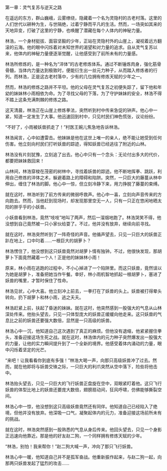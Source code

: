 第一章：灵气复苏与逆天之路

在遥远的东方，群山巍峨，云雾缭绕，隐藏着一个名为灵隐村的古老村落。这里的人们世代以耕种为生，与世隔绝，过着宁静而平凡的生活。然而，一场突如其来的天地异变，打破了这里的宁静，也唤醒了潜藏在每个人体内的神秘力量。

林浩，一个身材挺拔、面容坚毅的少年，正站在灵隐村外的山崖上，凝视着远方翻滚的云海。他的眼中闪烁着对未知世界的渴望和对力量的追求。自从灵气复苏以来，他体内的神秘力量便逐渐觉醒，让他感受到了前所未有的力量感。

林浩所修炼的，是一种名为“淬体”的古老修炼体系。通过不断锤炼肉身，强化筋骨骨髓，当体内力量达到极致时，便能衍生出一丝元力种子，从而踏入修炼者的行列。而林浩，正是这古老村落中，少有的几位拥有修炼天赋的少年之一。

然而，林浩的修炼之路并不平坦。他的父母在灵气复苏之初便失踪了，留下他和年幼的妹妹林小雨相依为命。为了寻找父母的下落，为了守护妹妹的安全，林浩不得不踏上这条充满荆棘的修炼之路。

这天清晨，林浩正在山崖上修炼拳法，突然听到村中传来急促的钟声。他心中一紧，知道一定发生了大事。他迅速回到村中，只见村民们神色慌张，议论纷纷。

“不好了，小雨被妖兽抓走了！”村医王婉儿焦急地告诉林浩。

林浩闻言，心中如遭雷击。他妹妹是他在这世上唯一的亲人，绝不能让她受到任何伤害。他立刻向村民们打听妖兽的踪迹，得知妖兽已经逃往了附近的山林。

林浩没有片刻犹豫，立刻追了出去。他心中只有一个念头：无论付出多大的代价，都要把妹妹救回来！

山林间，林浩穿梭在茂密的树林中，寻找着妖兽的踪迹。他不断地挥拳、跳跃，利用自己修炼的淬体之术，躲避着路上的障碍和陷阱。突然，一只巨大的藤蔓从林中伸出，缠住了林浩的脚。他心中一惊，但立刻冷静下来，用力挣脱了藤蔓的束缚。

就在这时，林浩听到了前方传来的微弱呼救声。他心中一喜，立刻向声音传来的方向跑去。然而，当他赶到现场时，却发现那里空无一人，只有一只正在悠闲地晒太阳的胖乎乎的小妖兽。

小妖兽看到林浩，竟然“吱吱”地叫了两声，然后一溜烟地跑了。林浩哭笑不得，他没想到自己竟然被一只小家伙给耍了。不过，他并没有放弃，继续向前寻找。

就在这时，林浩突然听到了一阵奇怪的声音。他循声望去，只见一只巨大的妖兽正趴在地上，口中叼着……一根巨大的胡萝卜？

林浩愣住了，他没想到这只妖兽竟然对胡萝卜情有独钟。不过，他很快发现，那胡萝卜下面竟然藏着一个人！正是他的妹妹林小雨！

原来，林小雨在逃跑的过程中，不小心掉进了一个陷阱里。而这只妖兽，竟然误以为她是胡萝卜，准备把她当作午餐。幸好，林小雨机智地抓起一根胡萝卜，塞进了妖兽的嘴里，才暂时保住了性命。

林浩见状，心中大喜。他立刻冲上前去，一拳打在了妖兽的头上。妖兽被打得晕头转向，扔下胡萝卜和林小雨，逃之夭夭。

林浩赶紧上前，扶起了昏迷的妹妹。就在这时，他突然感到一股强大的气息从山林深处传来。他抬头望去，只见一只体型庞大的妖兽正缓缓向他走来。这只妖兽的气息比之前的妖兽还要强大数倍，显然是一只高级的妖兽。

林浩心中一沉，他知道自己这次遇到了真正的麻烦。但他没有退缩，他紧紧握住拳头，准备迎接这场生死之战。就在这时，林浩体内的元力种子突然爆发出一股强大的力量，让他的实力瞬间提升到了一个全新的境界。他感受着体内涌动的力量，眼中闪烁着坚定的光芒。

“来吧！让我看看你到底有多强！”林浩大喝一声，向那只高级妖兽冲了过去。然而，就在他即将与妖兽交锋之际，一只巨大的利爪突然从空中落下，险些将他击中。

林浩抬头望去，只见一只巨大的飞行妖兽正盘旋在空中，双眼紧盯着他。这只飞行妖兽的体型比地上的妖兽还要庞大数倍，翅膀扇动间，狂风呼啸，仿佛能够撕裂空间。

林浩心中一惊，他没想到这只高级妖兽竟然还有同伴。他知道自己已经陷入了绝境，但他并没有放弃。他深吸一口气，凝聚起体内的元力，准备迎接这场前所未有的挑战。

就在这时，林浩突然感到一股熟悉的气息从身后传来。他回头望去，只见一个身影正迅速向他靠近。那是他的好友赵二狗，一个同样拥有修炼天赋的少年。

“林浩，别怕！我来帮你！”赵二狗大喊一声，冲向了那只飞行妖兽。

林浩心中一暖，他知道自己并不是孤军奋战。他重新振作起来，与赵二狗一起，向那两只妖兽发起了猛烈的攻击……